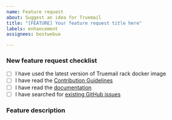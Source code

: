 ```yaml
---
name: Feature request
about: Suggest an idea for Truemail
title: "[FEATURE] Your feature request title here"
labels: enhancement
assignees: bestwebua

---
```


<!-- Thanks for helping to make Truemail better! Before submit your new feature request, please make sure to check the following boxes by putting an x in the [ ] (don't: [x ], [ x], do: [x]) -->

### New feature request checklist

- [ ] I have used the latest version of Truemail rack docker image
- [ ] I have read the [Contribution Guidelines](https://github.com/truemail-rb/truemail-rack-docker-image/blob/master/CONTRIBUTING.md)
- [ ] I have read the [documentation](https://truemail-rb.org/truemail-rack-docker-image)
- [ ] I have searched for [existing GitHub issues](https://github.com/truemail-rb/truemail-rack-docker-image/issues)

<!-- Please use next pattern for your feature request title: [FEATURE] Your feature request title here -->

### Feature description

<!-- Is your feature request related to a problem? Please describe. A clear and concise description of what the problem is. Ex. I'm always frustrated when [...]

Describe the solution you'd like. A clear and concise description of what you want to happen.

Describe alternatives you've considered. A clear and concise description of any alternative solutions or features you've considered. -->
